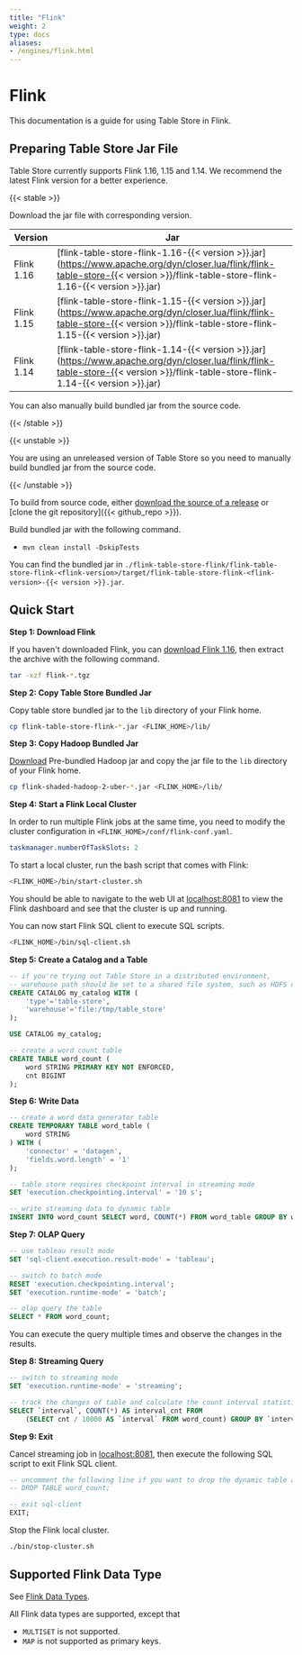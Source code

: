```yaml
---
title: "Flink"
weight: 2
type: docs
aliases:
- /engines/flink.html
---
```

<!--
Licensed to the Apache Software Foundation (ASF) under one
or more contributor license agreements.  See the NOTICE file
distributed with this work for additional information
regarding copyright ownership.  The ASF licenses this file
to you under the Apache License, Version 2.0 (the
"License"); you may not use this file except in compliance
with the License.  You may obtain a copy of the License at

  http://www.apache.org/licenses/LICENSE-2.0

Unless required by applicable law or agreed to in writing,
software distributed under the License is distributed on an
"AS IS" BASIS, WITHOUT WARRANTIES OR CONDITIONS OF ANY
KIND, either express or implied.  See the License for the
specific language governing permissions and limitations
under the License.
-->

# Flink

This documentation is a guide for using Table Store in Flink.

## Preparing Table Store Jar File

Table Store currently supports Flink 1.16, 1.15 and 1.14. We recommend the latest Flink version for a better experience.

{{< stable >}}

Download the jar file with corresponding version.

| Version | Jar                                                                                                                                                                                |
|---|------------------------------------------------------------------------------------------------------------------------------------------------------------------------------------|
| Flink 1.16 | [flink-table-store-flink-1.16-{{< version >}}.jar](https://www.apache.org/dyn/closer.lua/flink/flink-table-store-{{< version >}}/flink-table-store-flink-1.16-{{< version >}}.jar) |
| Flink 1.15 | [flink-table-store-flink-1.15-{{< version >}}.jar](https://www.apache.org/dyn/closer.lua/flink/flink-table-store-{{< version >}}/flink-table-store-flink-1.15-{{< version >}}.jar) |
| Flink 1.14 | [flink-table-store-flink-1.14-{{< version >}}.jar](https://www.apache.org/dyn/closer.lua/flink/flink-table-store-{{< version >}}/flink-table-store-flink-1.14-{{< version >}}.jar) |

You can also manually build bundled jar from the source code.

{{< /stable >}}

{{< unstable >}}

You are using an unreleased version of Table Store so you need to manually build bundled jar from the source code.

{{< /unstable >}}

To build from source code, either [download the source of a release](https://flink.apache.org/downloads.html) or [clone the git repository]({{< github_repo >}}).

Build bundled jar with the following command.
- `mvn clean install -DskipTests`

You can find the bundled jar in `./flink-table-store-flink/flink-table-store-flink-<flink-version>/target/flink-table-store-flink-<flink-version>-{{< version >}}.jar`.

## Quick Start

**Step 1: Download Flink**

If you haven't downloaded Flink, you can [download Flink 1.16](https://flink.apache.org/downloads.html), then extract the archive with the following command.

```bash
tar -xzf flink-*.tgz
```

**Step 2: Copy Table Store Bundled Jar**

Copy table store bundled jar to the `lib` directory of your Flink home.

```bash
cp flink-table-store-flink-*.jar <FLINK_HOME>/lib/
```

**Step 3: Copy Hadoop Bundled Jar**

[Download](https://flink.apache.org/downloads.html) Pre-bundled Hadoop jar and copy the jar file to the `lib` directory of your Flink home.

```bash
cp flink-shaded-hadoop-2-uber-*.jar <FLINK_HOME>/lib/
```

**Step 4: Start a Flink Local Cluster**

In order to run multiple Flink jobs at the same time, you need to modify the cluster configuration in `<FLINK_HOME>/conf/flink-conf.yaml`.

```yaml
taskmanager.numberOfTaskSlots: 2
```

To start a local cluster, run the bash script that comes with Flink:

```bash
<FLINK_HOME>/bin/start-cluster.sh
```

You should be able to navigate to the web UI at [localhost:8081](http://localhost:8081) to view
the Flink dashboard and see that the cluster is up and running.

You can now start Flink SQL client to execute SQL scripts.

```bash
<FLINK_HOME>/bin/sql-client.sh
```

**Step 5: Create a Catalog and a Table**

```sql
-- if you're trying out Table Store in a distributed environment,
-- warehouse path should be set to a shared file system, such as HDFS or OSS
CREATE CATALOG my_catalog WITH (
    'type'='table-store',
    'warehouse'='file:/tmp/table_store'
);

USE CATALOG my_catalog;

-- create a word count table
CREATE TABLE word_count (
    word STRING PRIMARY KEY NOT ENFORCED,
    cnt BIGINT
);
```

**Step 6: Write Data**

```sql
-- create a word data generator table
CREATE TEMPORARY TABLE word_table (
    word STRING
) WITH (
    'connector' = 'datagen',
    'fields.word.length' = '1'
);

-- table store requires checkpoint interval in streaming mode
SET 'execution.checkpointing.interval' = '10 s';

-- write streaming data to dynamic table
INSERT INTO word_count SELECT word, COUNT(*) FROM word_table GROUP BY word;
```

**Step 7: OLAP Query**

```sql
-- use tableau result mode
SET 'sql-client.execution.result-mode' = 'tableau';

-- switch to batch mode
RESET 'execution.checkpointing.interval';
SET 'execution.runtime-mode' = 'batch';

-- olap query the table
SELECT * FROM word_count;
```

You can execute the query multiple times and observe the changes in the results.

**Step 8: Streaming Query**

```sql
-- switch to streaming mode
SET 'execution.runtime-mode' = 'streaming';

-- track the changes of table and calculate the count interval statistics
SELECT `interval`, COUNT(*) AS interval_cnt FROM
    (SELECT cnt / 10000 AS `interval` FROM word_count) GROUP BY `interval`;
```

**Step 9: Exit**

Cancel streaming job in [localhost:8081](http://localhost:8081), then execute the following SQL script to exit Flink SQL client.

```sql
-- uncomment the following line if you want to drop the dynamic table and clear the files
-- DROP TABLE word_count;

-- exit sql-client
EXIT;
```

Stop the Flink local cluster.

```bash
./bin/stop-cluster.sh
```

## Supported Flink Data Type

See [Flink Data Types](https://nightlies.apache.org/flink/flink-docs-release-1.16/docs/dev/table/types/).

All Flink data types are supported, except that

* `MULTISET` is not supported.
* `MAP` is not supported as primary keys.
